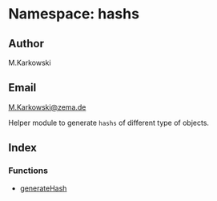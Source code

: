 # Namespace: hashs

## Author

M.Karkowski

## Email

M.Karkowski@zema.de

Helper module to generate `hashs` of different type of objects.

## Index

### Functions

- [generateHash](functions/function.generateHash.md)
